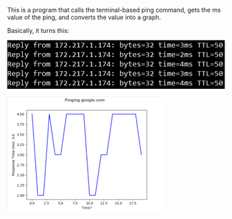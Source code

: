This is a program that calls the terminal-based ping command, gets the ms value of the ping, and converts the value into a graph.

Basically, it turns this:

![alt text][pingterm]

![alt text][pinggraph]


[pingterm]: images/pingterm.png "The ping command running in Windows Powershell"
[pinggraph]: images/pinggraph.png "The Ping Graph program running"
